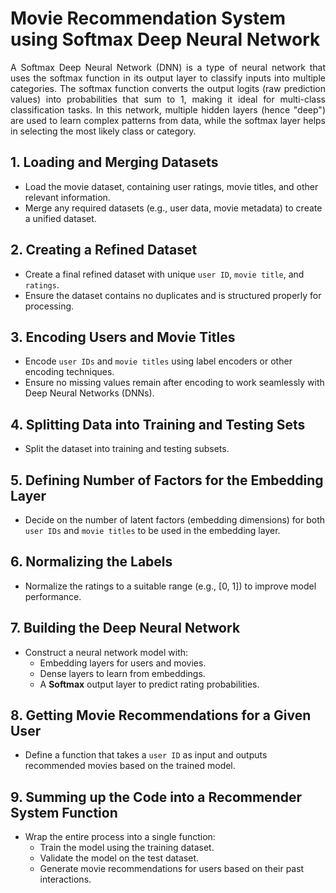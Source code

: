 # Movie Recommendation System using Softmax Deep Neural Network

<p align="justify">
A Softmax Deep Neural Network (DNN) is a type of neural network that uses the softmax function in its output layer to classify inputs into multiple categories. The softmax function converts the output logits (raw prediction values) into probabilities that sum to 1, making it ideal for multi-class classification tasks. In this network, multiple hidden layers (hence "deep") are used to learn complex patterns from data, while the softmax layer helps in selecting the most likely class or category.
</p>

## 1. Loading and Merging Datasets
- Load the movie dataset, containing user ratings, movie titles, and other relevant information.
- Merge any required datasets (e.g., user data, movie metadata) to create a unified dataset.

## 2. Creating a Refined Dataset
- Create a final refined dataset with unique `user ID`, `movie title`, and `ratings`.
- Ensure the dataset contains no duplicates and is structured properly for processing.

## 3. Encoding Users and Movie Titles
- Encode `user IDs` and `movie titles` using label encoders or other encoding techniques.
- Ensure no missing values remain after encoding to work seamlessly with Deep Neural Networks (DNNs).

## 4. Splitting Data into Training and Testing Sets
- Split the dataset into training and testing subsets.

## 5. Defining Number of Factors for the Embedding Layer
- Decide on the number of latent factors (embedding dimensions) for both `user IDs` and `movie titles` to be used in the embedding layer.

## 6. Normalizing the Labels
- Normalize the ratings to a suitable range (e.g., [0, 1]) to improve model performance.

## 7. Building the Deep Neural Network
- Construct a neural network model with:
  - Embedding layers for users and movies.
  - Dense layers to learn from embeddings.
  - A **Softmax** output layer to predict rating probabilities.

## 8. Getting Movie Recommendations for a Given User
- Define a function that takes a `user ID` as input and outputs recommended movies based on the trained model.

## 9. Summing up the Code into a Recommender System Function
- Wrap the entire process into a single function:
  - Train the model using the training dataset.
  - Validate the model on the test dataset.
  - Generate movie recommendations for users based on their past interactions.

